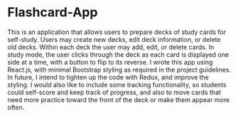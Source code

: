 # Flashcard-App
This is an application that allows users to prepare decks of study cards for self-study.  Users may create new decks,   edit deck information, or delete old decks.  Within each deck the user may add, edit, or delete cards. In study mode, the user clicks through the deck as each card is displayed one side at a time, with a button to flip to its reverse. 
I wrote this app using React.js, with minimal Bootstrap styling as required in the project guidelines.  In future, I intend to tighten up the code with Redux, and improve the styling. I would also like to include some tracking functionality, so students could self-score and keep track of progress, and also to move cards that need more practice toward the front of the deck or make them appear more often.
